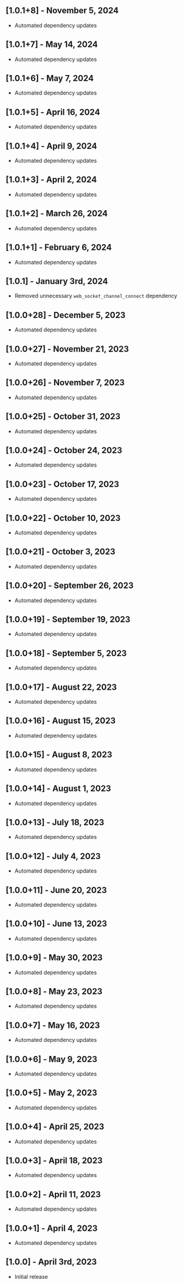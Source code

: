 ## [1.0.1+8] - November 5, 2024

* Automated dependency updates


## [1.0.1+7] - May 14, 2024

* Automated dependency updates


## [1.0.1+6] - May 7, 2024

* Automated dependency updates


## [1.0.1+5] - April 16, 2024

* Automated dependency updates


## [1.0.1+4] - April 9, 2024

* Automated dependency updates


## [1.0.1+3] - April 2, 2024

* Automated dependency updates


## [1.0.1+2] - March 26, 2024

* Automated dependency updates


## [1.0.1+1] - February 6, 2024

* Automated dependency updates


## [1.0.1] - January 3rd, 2024

* Removed unnecessary `web_socket_channel_connect` dependency


## [1.0.0+28] - December 5, 2023

* Automated dependency updates


## [1.0.0+27] - November 21, 2023

* Automated dependency updates


## [1.0.0+26] - November 7, 2023

* Automated dependency updates


## [1.0.0+25] - October 31, 2023

* Automated dependency updates


## [1.0.0+24] - October 24, 2023

* Automated dependency updates


## [1.0.0+23] - October 17, 2023

* Automated dependency updates


## [1.0.0+22] - October 10, 2023

* Automated dependency updates


## [1.0.0+21] - October 3, 2023

* Automated dependency updates


## [1.0.0+20] - September 26, 2023

* Automated dependency updates


## [1.0.0+19] - September 19, 2023

* Automated dependency updates


## [1.0.0+18] - September 5, 2023

* Automated dependency updates


## [1.0.0+17] - August 22, 2023

* Automated dependency updates


## [1.0.0+16] - August 15, 2023

* Automated dependency updates


## [1.0.0+15] - August 8, 2023

* Automated dependency updates


## [1.0.0+14] - August 1, 2023

* Automated dependency updates


## [1.0.0+13] - July 18, 2023

* Automated dependency updates


## [1.0.0+12] - July 4, 2023

* Automated dependency updates


## [1.0.0+11] - June 20, 2023

* Automated dependency updates


## [1.0.0+10] - June 13, 2023

* Automated dependency updates


## [1.0.0+9] - May 30, 2023

* Automated dependency updates


## [1.0.0+8] - May 23, 2023

* Automated dependency updates


## [1.0.0+7] - May 16, 2023

* Automated dependency updates


## [1.0.0+6] - May 9, 2023

* Automated dependency updates


## [1.0.0+5] - May 2, 2023

* Automated dependency updates


## [1.0.0+4] - April 25, 2023

* Automated dependency updates


## [1.0.0+3] - April 18, 2023

* Automated dependency updates


## [1.0.0+2] - April 11, 2023

* Automated dependency updates


## [1.0.0+1] - April 4, 2023

* Automated dependency updates


## [1.0.0] - April 3rd, 2023

* Initial release
